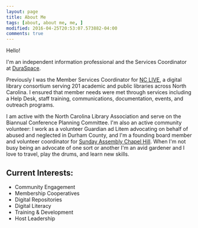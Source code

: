 ```yaml
---
layout: page
title: About Me
tags: [about, about me, me, ]
modified: 2016-04-25T20:53:07.573882-04:00
comments: true
---
```


Hello! 

I'm an independent information professional and the Services Coordinator at <a href="http://duraspace.org">DuraSpace</a>. 

Previously I was the Member Services Coordinator for <a href="http://nclive.org">NC LIVE</a>, a digital library consortium serving 201 academic and public libraries across North Carolina. I ensured that member needs were met through services including a Help Desk, staff training, communications, documentation, events, and outreach programs. 

I am active with the North Carolina Library Association and serve on the Biannual Conference Planning Committee. I'm also an active community volunteer: I work as a volunteer Guardian ad Litem advocating on behalf of abused and neglected in Durham County, and I'm a founding board member and volunteer coordinator for <a href="http://sundayassemblychapelhill.org">Sunday Assembly Chapel Hill</a>. When I'm not busy being an advocate of one sort or another I'm an avid gardener and I love to travel, play the drums, and learn new skills.

## Current Interests:
* Community Engagement
* Membership Cooperatives
* Digital Repositories
* Digital Literacy
* Training & Development
* Host Leadership
